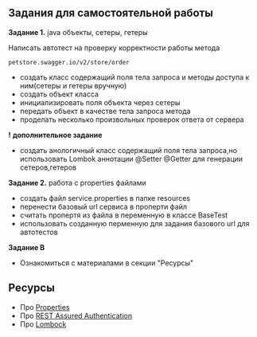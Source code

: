 ## Задания для самостоятельной работы

**Задание 1.** java объекты, сетеры, гетеры

Написать автотест на проверку корректности работы метода

``
petstore.swagger.io/v2/store/order
``

- создать класс содержащий поля тела запроса и методы доступа к ним(сетеры и гетеры вручную)
- создать объект класса
- инициализировать поля объекта через сетеры
- передать объект в качестве тела запроса метода
- проделать несколько произвольных проверок ответа от сервера

**!** 
**дополнительное задание**
- создать анологичный класс содержащий поля тела запроса,но использовать Lombok аннотации @Setter  @Getter для генерации сетеров,гетеров 

**Задание 2.** работа с properties файлами

- создать файл service.properties в папке resources
- перенести базовый url сервиса в проперти файл
- считать пропертя из файла в переменную в классе BaseTest
- использовать созданную перменную для задания базового url для автотестов

**Задание В**

- Ознакомиться с материалами в секции "Ресурсы"

## Ресурсы

- Про  [Properties](https://javarush.ru/quests/lectures/questcollections.level01.lecture09)
- Про  [REST Assured Authentication](https://www.baeldung.com/rest-assured-authentication)
- Про  [Lombock](https://projectlombok.org/features/)
